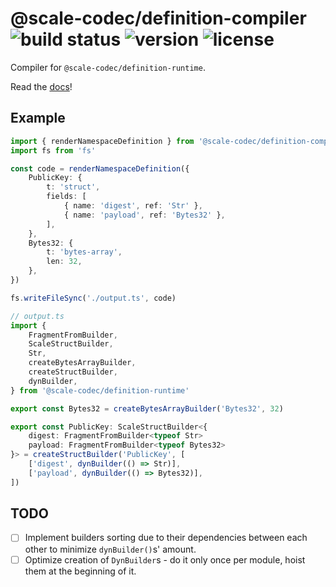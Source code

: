 # @scale-codec/definition-compiler ![build status](https://img.shields.io/github/checks-status/soramitsu/scale-codec-js-library/master) ![version](https://img.shields.io/npm/v/@scale-codec/definition-compiler) ![license](https://img.shields.io/npm/l/@scale-codec/definition-compiler)

Compiler for `@scale-codec/definition-runtime`.

Read the [docs](https://soramitsu.github.io/scale-codec-js-library/guide/namespaces)!

## Example

```ts
import { renderNamespaceDefinition } from '@scale-codec/definition-compiler'
import fs from 'fs'

const code = renderNamespaceDefinition({
    PublicKey: {
        t: 'struct',
        fields: [
            { name: 'digest', ref: 'Str' },
            { name: 'payload', ref: 'Bytes32' },
        ],
    },
    Bytes32: {
        t: 'bytes-array',
        len: 32,
    },
})

fs.writeFileSync('./output.ts', code)
```

```ts
// output.ts
import {
    FragmentFromBuilder,
    ScaleStructBuilder,
    Str,
    createBytesArrayBuilder,
    createStructBuilder,
    dynBuilder,
} from '@scale-codec/definition-runtime'

export const Bytes32 = createBytesArrayBuilder('Bytes32', 32)

export const PublicKey: ScaleStructBuilder<{
    digest: FragmentFromBuilder<typeof Str>
    payload: FragmentFromBuilder<typeof Bytes32>
}> = createStructBuilder('PublicKey', [
    ['digest', dynBuilder(() => Str)],
    ['payload', dynBuilder(() => Bytes32)],
])
```

## TODO

-   [ ] Implement builders sorting due to their dependencies between each other to minimize `dynBuilder()`s' amount.
-   [ ] Optimize creation of `DynBuilder`s - do it only once per module, hoist them at the beginning of it.
